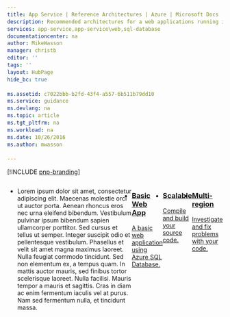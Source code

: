 ```yaml
---
title: App Service | Reference Architectures | Azure | Microsoft Docs
description: Recommended architectures for a web applications running in Microsoft Azure.
services: app-service,app-service\web,sql-database
documentationcenter: na
author: MikeWasson
manager: christb
editor: ''
tags: ''
layout: HubPage
hide_bc: true

ms.assetid: c7022bbb-b2fd-43f4-a557-6b511b79dd10
ms.service: guidance
ms.devlang: na
ms.topic: article
ms.tgt_pltfrm: na
ms.workload: na
ms.date: 10/26/2016
ms.author: mwasson

---
```

<div id="main" class="siteHome">
    <div class="container">

[!INCLUDE [pnp-branding](../_includes/header.md)]

<ul class="cardsD panelContent singlePanelContent" style="display: flex; margin-top: 0px;">
    <li class="fullSpan">
        <div class="container">
            <p>Lorem ipsum dolor sit amet, consectetur adipiscing elit. Maecenas molestie orci ut auctor porta. Aenean rhoncus eros nec urna eleifend bibendum. Vestibulum pulvinar ipsum bibendum sapien ullamcorper porttitor. Sed cursus et tellus ut semper. Integer suscipit odio et pellentesque vestibulum. Phasellus et velit sit amet magna maximus laoreet. Nulla feugiat commodo tincidunt. Sed non elementum ex, a tempus quam. In mattis auctor mauris, sed finibus tortor scelerisque laoreet. Nulla facilisi. Mauris tempor a mauris et sagittis. Cras in diam ac enim fermentum iaculis vel at purus. Nam sed fermentum nulla, et tincidunt massa.</p>
        </div>
    </li>
    <li>
        <a href="./basic-web-app">
            <div class="cardSize">
                <div class="cardPadding">
                    <div class="card">
                        <div class="cardImageOuter">
                            <div class="cardImage bgdAccent1 cardScaleImage" style="background-image: url(&quot;./images/azure-app-service.svg&quot;);">
                                <img data-scaleimage="./images/azure-app-service.svg" src="images/azure-app-service.svg" alt="" style="display: none;">
                            </div>
                        </div>
                        <div class="cardText">
                            <h3>Basic Web App</h3>
                            <p>A basic web application using Azure SQL Database.</p>
                        </div>
                    </div>
                </div>
            </div>
        </a>
    </li>
    <li>
        <a href="https://go.microsoft.com/fwlink/?linkid=833077">
            <div class="cardSize">
                <div class="cardPadding">
                    <div class="card">
                        <div class="cardImageOuter">
                            <div class="cardImage bgdAccent1 cardScaleImage" style="background-image: url(&quot;./images/azure-app-service.svg&quot;);">
                                <img data-scaleimage="./images/azure-app-service.svg" src="images/azure-app-service.svg" alt="" style="display: none;">
                            </div>
                        </div>
                        <div class="cardText">
                            <h3>Scalable</h3>
                            <p>Compile and build your source code.</p>
                        </div>
                    </div>
                </div>
            </div>
        </a>
    </li>
    <li>
        <a href="https://go.microsoft.com/fwlink/?linkid=833078">
            <div class="cardSize">
                <div class="cardPadding">
                    <div class="card">
                        <div class="cardImageOuter">
                            <div class="cardImage bgdAccent1 cardScaleImage" style="background-image: url(&quot;./images/azure-app-service.svg&quot;);">
                                <img data-scaleimage="./images/azure-app-service.svg" src="images/azure-app-service.svg" alt="" style="display: none;">
                            </div>
                        </div>
                        <div class="cardText">
                            <h3>Multi-region</h3>
                            <p>Investigate and fix problems with your code.</p>
                        </div>
                    </div>
                </div>
            </div>
        </a>
    </li>
    </ul>
</div>
</div>
